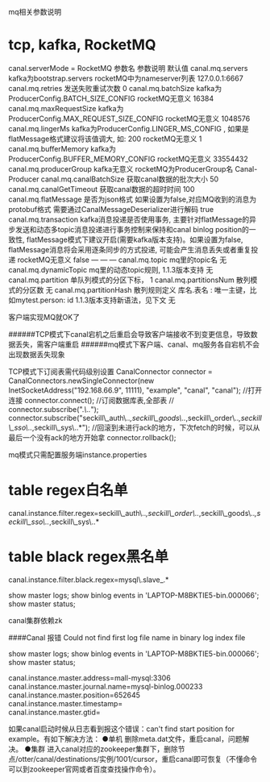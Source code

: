 mq相关参数说明
# tcp, kafka, RocketMQ
canal.serverMode = RocketMQ
参数名	参数说明	默认值
canal.mq.servers	kafka为bootstrap.servers rocketMQ中为nameserver列表	127.0.0.1:6667
canal.mq.retries	发送失败重试次数	0
canal.mq.batchSize	kafka为ProducerConfig.BATCH_SIZE_CONFIG rocketMQ无意义	16384
canal.mq.maxRequestSize	kafka为ProducerConfig.MAX_REQUEST_SIZE_CONFIG rocketMQ无意义	1048576
canal.mq.lingerMs	kafka为ProducerConfig.LINGER_MS_CONFIG , 如果是flatMessage格式建议将该值调大, 如: 200 rocketMQ无意义	1
canal.mq.bufferMemory	kafka为ProducerConfig.BUFFER_MEMORY_CONFIG rocketMQ无意义	33554432
canal.mq.producerGroup	kafka无意义 rocketMQ为ProducerGroup名	Canal-Producer
canal.mq.canalBatchSize	获取canal数据的批次大小	50
canal.mq.canalGetTimeout	获取canal数据的超时时间	100
canal.mq.flatMessage	是否为json格式 如果设置为false,对应MQ收到的消息为protobuf格式 需要通过CanalMessageDeserializer进行解码	true
canal.mq.transaction	kafka消息投递是否使用事务, 主要针对flatMessage的异步发送和动态多topic消息投递进行事务控制来保持和canal binlog position的一致性, flatMessage模式下建议开启(需要kafka版本支持)。如果设置为false, flatMessage消息将会采用逐条同步的方式投递, 可能会产生消息丢失或者重复投递 rocketMQ无意义	false
—	—	—
canal.mq.topic	mq里的topic名 	无
canal.mq.dynamicTopic	mq里的动态topic规则, 1.1.3版本支持	无
canal.mq.partition	单队列模式的分区下标，	1
canal.mq.partitionsNum	散列模式的分区数	无
canal.mq.partitionHash	散列规则定义 库名.表名 : 唯一主键，比如mytest.person: id 1.1.3版本支持新语法，见下文	无


客户端实现MQ就OK了

######TCP模式下canal宕机之后重启会导致客户端接收不到变更信息，导致数据丢失，需客户端重启
######mq模式下客户端、canal、mq服务各自宕机不会出现数据丢失现象


TCP模式下订阅表需代码级别设置
CanalConnector connector = CanalConnectors.newSingleConnector(new InetSocketAddress("192.168.66.9", 11111),
"example", "canal", "canal");
//打开连接
connector.connect();
//订阅数据库表,全部表
//            connector.subscribe(".*\\..*");
connector.subscribe("seckill\\_auth\\..*,seckill\\_goods\\..*,seckill\\_order\\..*,seckill\\_sso\\..*,seckill\\_sys\\..*");
//回滚到未进行ack的地方，下次fetch的时候，可以从最后一个没有ack的地方开始拿
connector.rollback();

mq模式只需配置服务端instance.properties
# table regex白名单
canal.instance.filter.regex=seckill\\_auth\\..*,seckill\\_order\\..*,seckill\\_goods\\..*,seckill\\_sso\\..*,seckill\\_sys\\..*
# table black regex黑名单
canal.instance.filter.black.regex=mysql\\.slave_.*

show master logs;
show binlog events in 'LAPTOP-M8BKTIE5-bin.000066';
show master status;

canal集群依赖zk


####Canal 报错 Could not find first log file name in binary log index file

show master logs;
show binlog events in 'LAPTOP-M8BKTIE5-bin.000066';
show master status;

canal.instance.master.address=mall-mysql:3306                                                                                                                                      
canal.instance.master.journal.name=mysql-binlog.000233                                                                                                                             
canal.instance.master.position=652645                                                                                                                                              
canal.instance.master.timestamp=                                                                                                                                                   
canal.instance.master.gtid=

如果canal启动时候从日志看到报这个错误：can't find start position for example。有如下解决方法：
●单机
删除meta.dat文件，重启canal，问题解决。
●集群
进入canal对应的zookeeper集群下，删除节点/otter/canal/destinations/实例/1001/cursor，重启canal即可恢复（不懂命令可以到zookeeper官网或者百度查找操作命令）。



